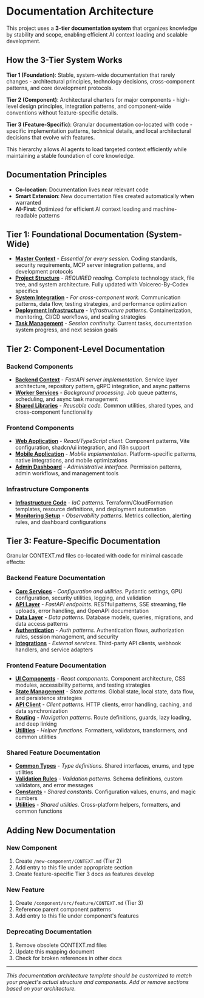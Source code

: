# Documentation Architecture

This project uses a **3-tier documentation system** that organizes knowledge by stability and scope, enabling efficient AI context loading and scalable development.

## How the 3-Tier System Works

**Tier 1 (Foundation)**: Stable, system-wide documentation that rarely changes - architectural principles, technology decisions, cross-component patterns, and core development protocols.

**Tier 2 (Component)**: Architectural charters for major components - high-level design principles, integration patterns, and component-wide conventions without feature-specific details.

**Tier 3 (Feature-Specific)**: Granular documentation co-located with code - specific implementation patterns, technical details, and local architectural decisions that evolve with features.

This hierarchy allows AI agents to load targeted context efficiently while maintaining a stable foundation of core knowledge.

## Documentation Principles
- **Co-location**: Documentation lives near relevant code
- **Smart Extension**: New documentation files created automatically when warranted
- **AI-First**: Optimized for efficient AI context loading and machine-readable patterns

## Tier 1: Foundational Documentation (System-Wide)

- **[Master Context](/CLAUDE.md)** - *Essential for every session.* Coding standards, security requirements, MCP server integration patterns, and development protocols
- **[Project Structure](/docs/ai-context/project-structure.md)** - *REQUIRED reading.* Complete technology stack, file tree, and system architecture. Fully updated with Voicerec-By-Codex specifics
- **[System Integration](/docs/ai-context/system-integration.md)** - *For cross-component work.* Communication patterns, data flow, testing strategies, and performance optimization
- **[Deployment Infrastructure](/docs/ai-context/deployment-infrastructure.md)** - *Infrastructure patterns.* Containerization, monitoring, CI/CD workflows, and scaling strategies
- **[Task Management](/docs/ai-context/handoff.md)** - *Session continuity.* Current tasks, documentation system progress, and next session goals

## Tier 2: Component-Level Documentation

### Backend Components
- **[Backend Context](/backend/CONTEXT.md)** - *FastAPI server implementation.* Service layer architecture, repository pattern, gRPC integration, and async patterns
- **[Worker Services](/workers/CONTEXT.md)** - *Background processing.* Job queue patterns, scheduling, and async task management
- **[Shared Libraries](/shared/CONTEXT.md)** - *Reusable code.* Common utilities, shared types, and cross-component functionality

### Frontend Components
- **[Web Application](/frontend/CONTEXT.md)** - *React/TypeScript client.* Component patterns, Vite configuration, shadcn/ui integration, and i18n support
- **[Mobile Application](/mobile/CONTEXT.md)** - *Mobile implementation.* Platform-specific patterns, native integrations, and mobile optimizations
- **[Admin Dashboard](/admin/CONTEXT.md)** - *Administrative interface.* Permission patterns, admin workflows, and management tools

### Infrastructure Components
- **[Infrastructure Code](/infrastructure/CONTEXT.md)** - *IaC patterns.* Terraform/CloudFormation templates, resource definitions, and deployment automation
- **[Monitoring Setup](/monitoring/CONTEXT.md)** - *Observability patterns.* Metrics collection, alerting rules, and dashboard configurations

## Tier 3: Feature-Specific Documentation

Granular CONTEXT.md files co-located with code for minimal cascade effects:

### Backend Feature Documentation
- **[Core Services](/backend/app/core/CONTEXT.md)** - *Configuration and utilities.* Pydantic settings, GPU configuration, security utilities, logging, and validation
- **[API Layer](/backend/app/api/CONTEXT.md)** - *FastAPI endpoints.* RESTful patterns, SSE streaming, file uploads, error handling, and OpenAPI documentation
- **[Data Layer](/backend/src/data/CONTEXT.md)** - *Data patterns.* Database models, queries, migrations, and data access patterns
- **[Authentication](/backend/src/auth/CONTEXT.md)** - *Auth patterns.* Authentication flows, authorization rules, session management, and security
- **[Integrations](/backend/src/integrations/CONTEXT.md)** - *External services.* Third-party API clients, webhook handlers, and service adapters

### Frontend Feature Documentation
- **[UI Components](/frontend/src/components/CONTEXT.md)** - *React components.* Component architecture, CSS modules, accessibility patterns, and testing strategies
- **[State Management](/frontend/src/store/CONTEXT.md)** - *State patterns.* Global state, local state, data flow, and persistence strategies
- **[API Client](/frontend/src/api/CONTEXT.md)** - *Client patterns.* HTTP clients, error handling, caching, and data synchronization
- **[Routing](/frontend/src/routes/CONTEXT.md)** - *Navigation patterns.* Route definitions, guards, lazy loading, and deep linking
- **[Utilities](/frontend/src/utils/CONTEXT.md)** - *Helper functions.* Formatters, validators, transformers, and common utilities

### Shared Feature Documentation
- **[Common Types](/shared/src/types/CONTEXT.md)** - *Type definitions.* Shared interfaces, enums, and type utilities
- **[Validation Rules](/shared/src/validation/CONTEXT.md)** - *Validation patterns.* Schema definitions, custom validators, and error messages
- **[Constants](/shared/src/constants/CONTEXT.md)** - *Shared constants.* Configuration values, enums, and magic numbers
- **[Utilities](/shared/src/utils/CONTEXT.md)** - *Shared utilities.* Cross-platform helpers, formatters, and common functions



## Adding New Documentation

### New Component
1. Create `/new-component/CONTEXT.md` (Tier 2)
2. Add entry to this file under appropriate section
3. Create feature-specific Tier 3 docs as features develop

### New Feature
1. Create `/component/src/feature/CONTEXT.md` (Tier 3)
2. Reference parent component patterns
3. Add entry to this file under component's features

### Deprecating Documentation
1. Remove obsolete CONTEXT.md files
2. Update this mapping document
3. Check for broken references in other docs

---

*This documentation architecture template should be customized to match your project's actual structure and components. Add or remove sections based on your architecture.*